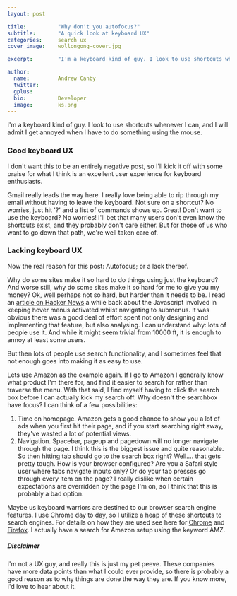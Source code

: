 ```yaml
---
layout: post

title: 			"Why don't you autofocus?"
subtitle: 		"A quick look at keyboard UX"
categories: 	search ux
cover_image:    wollongong-cover.jpg

excerpt: 		"I'm a keyboard kind of guy. I look to use shortcuts whenever I can, and I will admit I get annoyed when I have to do something using the mouse."

author:
  name: 		Andrew Canby
  twitter: 
  gplus: 
  bio: 			Developer
  image: 		ks.png
---
```


I'm a keyboard kind of guy. I look to use shortcuts whenever I can, and I will admit I get annoyed when I have to do something using the mouse.

### Good keyboard UX
I don't want this to be an entirely negative post, so I'll kick it off with some praise for what I think is an excellent user experience for keyboard enthusiasts.

Gmail really leads the way here. I really love being able to rip through my email without having to leave the keyboard. Not sure on a shortcut? No worries, just hit '?' and a list of commands shows up. Great! Don't want to use the keyboard? No worries! I'll bet that many users don't even know the shortcuts exist, and they probably don't care either. But for those of us who want to go down that path, we're well taken care of.

### Lacking keyboard UX
Now the real reason for this post: Autofocus; or a lack thereof.

Why do some sites make it so hard to do things using just the keyboard? And worse still, why do some sites make it so hard for me to give you my money? Ok, well perhaps not so hard, but harder than it needs to be. I read an [article on Hacker News][1] a while back about the Javascript involved in keeping hover menus activated whilst navigating to submenus. It was obvious there was a good deal of effort spent not only designing and implementing that feature, but also analysing. I can understand why: lots of people use it. And while it might seem trivial from 10000 ft, it is enough to annoy at least some users. 

But then lots of people use search functionality, and I sometimes feel that not enough goes into making it as easy to use.

Lets use Amazon as the example again. If I go to Amazon I generally know what product I'm there for, and find it easier to search for rather than traverse the menu. With that said, I find myself having to click the search box before I can actually kick my search off. Why doesn't the searchbox have focus? I can think of a few possibilities:

1.  Time on homepage. Amazon gets a good chance to show you a lot of ads when you first hit their page, and if you start searching right away, they've wasted a lot of potential views.
2.  Navigation. Spacebar, pageup and pagedown will no longer navigate through the page. I think this is the biggest issue and quite reasonable. So then hitting tab should go to the search box right? Well.... that gets pretty tough. How is your browser configured? Are you a Safari style user where tabs navigate inputs only? Or do your tab presses go through every item on the page? I really dislike when certain expectations are overridden by the page I'm on, so I think that this is probably a bad option.

Maybe us keyboard warriors are destined to our browser search engine features. I use Chrome day to day, so I utilize a heap of these shortcuts to search engines. For details on how they are used see here for [Chrome][2] and [Firefox][3]. I actually have a search for Amazon setup using the keyword AMZ.

##### Disclaimer
I'm not a UX guy, and really this is just my pet peeve. These companies have more data points than what I could ever provide, so there is probably a good reason as to why things are done the way they are. If you know more, I'd love to hear about it.

[1]: https://news.ycombinator.com/item?id=5330998 "Breaking down Amazon's mega dropdown"
[2]: https://support.google.com/chrome/answer/95653?hl=en "Manage search engines"
[3]: https://support.mozilla.org/en-US/kb/how-search-from-address-bar "How to search IMDB, Wikipedia and more from the address bar"
